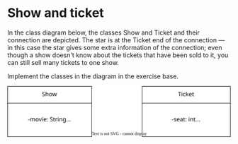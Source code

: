 
# Show and ticket

In the class diagram below, the classes Show and Ticket and their connection are depicted. The star is at the Ticket end of the connection — in this case the star gives some extra information of the connection; even though a show doesn't know about the tickets that have been sold to it, you can still sell many tickets to one show.

Implement the classes in the diagram in the exercise base.

![Class Diagram](diagram.drawio.svg)
